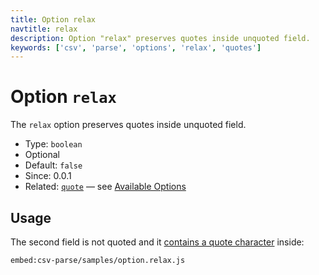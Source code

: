 ```yaml
---
title: Option relax
navtitle: relax
description: Option "relax" preserves quotes inside unquoted field.
keywords: ['csv', 'parse', 'options', 'relax', 'quotes']
---
```


# Option `relax`

The `relax` option preserves quotes inside unquoted field.

* Type: `boolean`
* Optional
* Default: `false`
* Since: 0.0.1
* Related: [`quote`](/parse/options/quote/) &mdash; see [Available Options](/parse/options/#available-options)

## Usage

The second field is not quoted and it [contains a quote character](https://github.com/adaltas/node-csv/blob/master/packages/csv-parse/samples/option.relax.js) inside:

`embed:csv-parse/samples/option.relax.js`
